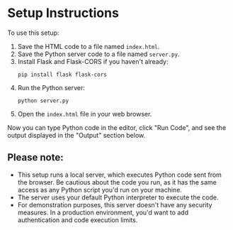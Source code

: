 # Setup Instructions

To use this setup:

1. Save the HTML code to a file named `index.html`.
2. Save the Python server code to a file named `server.py`.
3. Install Flask and Flask-CORS if you haven't already:
   ```
   pip install flask flask-cors
   ```
4. Run the Python server:
   ```
   python server.py
   ```
5. Open the `index.html` file in your web browser.

Now you can type Python code in the editor, click "Run Code", and see the output displayed in the "Output" section below.

## Please note:

- This setup runs a local server, which executes Python code sent from the browser. Be cautious about the code you run, as it has the same access as any Python script you'd run on your machine.
- The server uses your default Python interpreter to execute the code.
- For demonstration purposes, this server doesn't have any security measures. In a production environment, you'd want to add authentication and code execution limits.